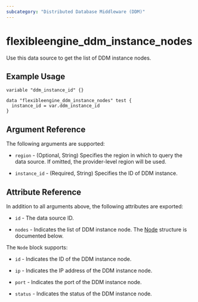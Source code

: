 ```yaml
---
subcategory: "Distributed Database Middleware (DDM)"
---
```


# flexibleengine_ddm_instance_nodes

Use this data source to get the list of DDM instance nodes.

## Example Usage

```hcl
variable "ddm_instance_id" {}

data "flexibleengine_ddm_instance_nodes" test {
  instance_id = var.ddm_instance_id
}
```

## Argument Reference

The following arguments are supported:

* `region` - (Optional, String) Specifies the region in which to query the data source.
  If omitted, the provider-level region will be used.

* `instance_id` - (Required, String) Specifies the ID of DDM instance.

## Attribute Reference

In addition to all arguments above, the following attributes are exported:

* `id` - The data source ID.

* `nodes` - Indicates the list of DDM instance node.
  The [Node](#DdmInstanceNodes_Node) structure is documented below.

<a name="DdmInstanceNodes_Node"></a>
The `Node` block supports:

* `id` - Indicates the ID of the DDM instance node.

* `ip` - Indicates the IP address of the DDM instance node.

* `port` - Indicates the port of the DDM instance node.

* `status` - Indicates the status of the DDM instance node.

